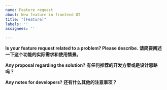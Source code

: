 ```yaml
---
name: Feature request
about: New feature in frontend UI
title: "[Feature]"
labels: ''
assignees: ''

---
```


**Is your feature request related to a problem? Please describe.**
**请简要阐述一下这个功能的实际需求和使用情景。**


**Any proposal regarding the solution?**
**有任何推荐的开发方案或是设计思路吗？**


**Any notes for developers?**
**还有什么其他的注意事项？**
